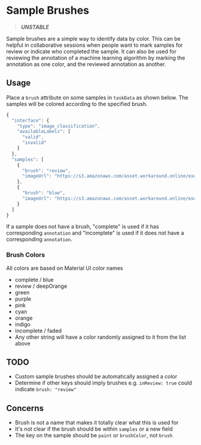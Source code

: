 # Sample Brushes

> **_UNSTABLE_**

Sample brushes are a simple way to identify data by color. This can be helpful in collaborative sessions when people want to mark samples for review or indicate who completed the sample. It can also be used for reviewing the annotation of a machine learning algorithm by marking the annotation as one color, and the reviewed annotation as another.

## Usage

Place a `brush` attribute on some samples in `taskData` as shown below. The samples will be colored according to the specified brush.

```javascript
{
  "interface": {
    "type": "image_classification",
    "availableLabels": [
      "valid",
      "invalid"
    ]
  },
  "samples": [
    {
      "brush": "review",
      "imageUrl": "https://s3.amazonaws.com/asset.workaround.online/example-jobs/sticky-notes/image1.jpg"
    },
    {
      "brush": "blue",
      "imageUrl": "https://s3.amazonaws.com/asset.workaround.online/example-jobs/sticky-notes/image2.jpg"
    }
  ]
}
```

If a sample does not have a brush, "complete" is used if it has corresponding `annotation` and "incomplete" is used if it does not have a corresponding `annotation`.

### Brush Colors

All colors are based on Material UI color names

- complete / blue
- review / deepOrange
- green
- purple
- pink
- cyan
- orange
- indigo
- incomplete / faded
- Any other string will have a color randomly assigned to it from the list above

## TODO

- Custom sample brushes should be automatically assigned a color
- Determine if other keys should imply brushes e.g. `inReview: true` could indicate `brush: "review"`

## Concerns

- Brush is not a name that makes it totally clear what this is used for
- It's not clear if the brush should be within `samples` or a new field
- The key on the sample should be `paint` or `brushColor`, not `brush`
